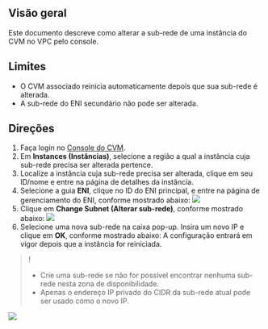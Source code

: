 ## Visão geral
Este documento descreve como alterar a sub-rede de uma instância do CVM no VPC pelo console.

## Limites

- O CVM associado reinicia automaticamente depois que sua sub-rede é alterada.
- A sub-rede do ENI secundário não pode ser alterada.

## Direções

1. Faça login no [Console do CVM](https://console.cloud.tencent.com/cvm/index).
2. Em **Instances (Instâncias)**, selecione a região a qual a instância cuja sub-rede precisa ser alterada pertence.
3. Localize a instância cuja sub-rede precisa ser alterada, clique em seu ID/nome e entre na página de detalhes da instância.
4. Selecione a guia **ENI**, clique no ID do ENI principal, 
e entre na página de gerenciamento do ENI, conforme mostrado abaixo:
![](https://main.qcloudimg.com/raw/feeec3ecd76a2f5710d1b775b9f7f1d9.png)
5. Clique em **Change Subnet (Alterar sub-rede)**, conforme mostrado abaixo:
![](https://main.qcloudimg.com/raw/713d6383b128a66ae25f5342a7387631.jpg)
6. Selecione uma nova sub-rede na caixa pop-up. Insira um novo IP e clique em **OK**, conforme mostrado abaixo:
A configuração entrará em vigor depois que a instância for reiniciada.
>! 
> - Crie uma sub-rede se não for possível encontrar nenhuma sub-rede nesta zona de disponibilidade.
> - Apenas o endereço IP privado do CIDR da sub-rede atual pode ser usado como o novo IP.
>
![](https://main.qcloudimg.com/raw/58c3534b2d6c9da255c5a32bbde8a4c1.png)
